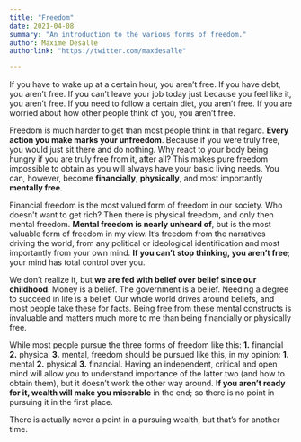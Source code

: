 ```yaml
---
title: "Freedom"
date: 2021-04-08
summary: "An introduction to the various forms of freedom."
author: Maxime Desalle
authorlink: "https://twitter.com/maxdesalle"

---
```


If you have to wake up at a certain hour, you aren’t free. If you have debt, you aren’t free. If you can’t leave your job today just because you feel like it, you aren’t free. If you need to follow a certain diet, you aren’t free. If you are worried about how other people think of you, you aren’t free.

Freedom is much harder to get than most people think in that regard. **Every action you make marks your unfreedom**. Because if you were truly free, you would just sit there and do nothing. Why react to your body being hungry if you are truly free from it, after all? This makes pure freedom impossible to obtain as you will always have your basic living needs. You can, however, become **financially**, **physically**, and most importantly **mentally free**.

Financial freedom is the most valued form of freedom in our society. Who doesn't want to get rich? Then there is physical freedom, and only then mental freedom. **Mental freedom is nearly unheard of**, but is the most valuable form of freedom in my view. It’s freedom from the narratives driving the world, from any political or ideological identification and most importantly from your own mind. **If you can’t stop thinking, you aren’t free**; your mind has total control over you.

We don’t realize it, but **we are fed with belief over belief since our childhood**. Money is a belief. The government is a belief. Needing a degree to succeed in life is a belief. Our whole world drives around beliefs, and most people take these for facts. Being free from these mental constructs is invaluable and matters much more to me than being financially or physically free.

While most people pursue the three forms of freedom like this: **1.** financial **2.** physical **3.** mental, freedom should be pursued like this, in my opinion: **1.** mental **2.** physical **3.** financial. Having an independent, critical and open mind will allow you to understand importance of the latter two (and how to obtain them), but it doesn’t work the other way around. **If you aren’t ready for it, wealth will make you miserable** in the end; so there is no point in pursuing it in the first place.

There is actually never a point in a pursuing wealth, but that’s for another time.

